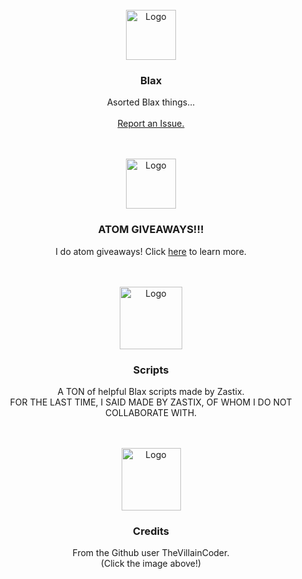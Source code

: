 <div id="top"></div>
<br />
<div align="center">
  <a href="https://xotic.org">
    <img src="https://thevillaincoders.github.io/Blax/images/logo.png" alt="Logo" width="80" height="80">
  </a>
  <h3 align="center">Blax</h3>

  <p align="center">
    Asorted Blax things...<br>
    <br>
    <a href="https://github.com/TheVillainCoders/blaxHacks/issues">Report an Issue.</a>
  </p>
</div>
<br>
<div id="top"></div>
<br />
<div align="center">
  <a href="https://thevillaincoders.github.io/Blax/atomGiveaways">
    <img src="https://thevillaincoders.github.io/Blax/images/logo.png" alt="Logo" width="80" height="80">
  </a>
  <h3 align="center">ATOM GIVEAWAYS!!!</h3>

  <p align="center">
   I do atom giveaways! Click <a href="https://thevillaincoders.github.io/Blax/atomGiveaways">here</a> to learn more.
  </p>
</div>
<br>
<div id="top"></div>
<br />
<div align="center">
  <a href="https://thevillaincoders.github.io/Blax/scripts">
    <img src="https://thevillaincoders.github.io/Blax/images/spaceDebugger.gif" alt="Logo" width="100" height="100">
  </a>
  <h3 align="center">Scripts</h3>

  <p align="center">
    A TON of helpful Blax scripts made by Zastix.<br>
    FOR THE LAST TIME, I SAID MADE BY ZASTIX, OF WHOM I DO NOT COLLABORATE WITH.
  </p>
</div>
<br>
<div id="top"></div>
<br />
<div align="center">
  <a href="https://github.com/TheVillainCoder">
    <img src="https://thevillaincoders.github.io/Blax/images/diamondGift.png" alt="Logo" width="95" height="100">
  </a>
  <h3 align="center">Credits</h3>

  <p align="center">
    From the Github user TheVillainCoder.<br>
    (Click the image above!)
  </p>
</div>

